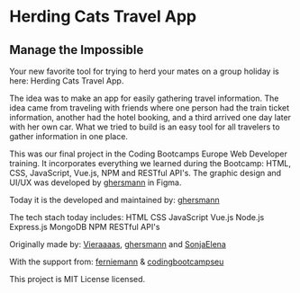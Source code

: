 # Herding Cats Travel App

## Manage the Impossible

Your new favorite tool for trying to herd your mates on a group holiday is here: Herding Cats Travel App.

The idea was to make an app for easily gathering travel information. The idea came from traveling with friends where one person had the train ticket information, another had the hotel booking, and a third arrived one day later with her own car. What we tried to build is an easy tool for all travelers to gather information in one place.

This was our final project in the Coding Bootcamps Europe Web Developer training. It incorporates everything we learned during the Bootcamp: HTML, CSS, JavaScript, Vue.js, NPM and RESTful API's. The graphic design and UI/UX was developed by [ghersmann](https://github.com/ghersmann) in Figma.

Today it is the developed and maintained by:
[ghersmann](https://github.com/ghersmann)

The tech stach today includes:
HTML
CSS 
JavaScript
Vue.js
Node.js
Express.js
MongoDB
NPM
RESTful API's


Originally made by: 
[Vieraaaas](https://github.com/Vieraaaas), [ghersmann](https://github.com/ghersmann) and [SonjaElena](https://github.com/SonjaElena)

With the support from:
[ferniemann](https://github.com/ferniemann) & [codingbootcampseu](https://github.com/codingbootcampseu)

This project is MIT License licensed.
